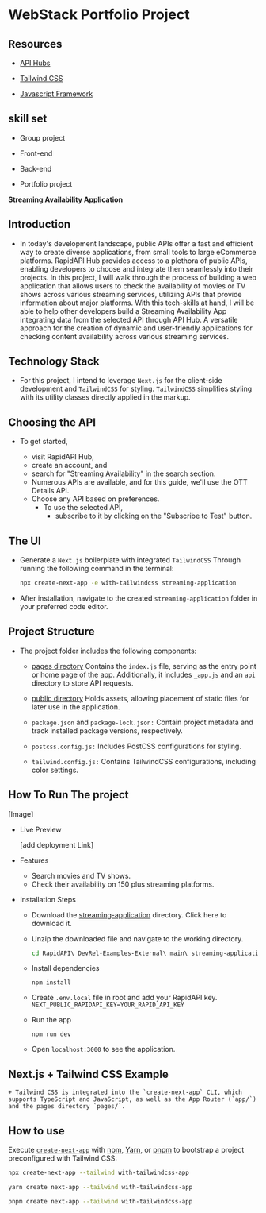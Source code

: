 
# WebStack Portfolio Project

## Resources

+ [API Hubs](https://rapidapi.com/hub)
  
+ [Tailwind CSS](https://tailwindcss.com/docs/installation)
  
+ [Javascript Framework](https://nextjs.org/)

## skill set

+ Group project

+ Front-end

+ Back-end

+ Portfolio project

**Streaming Availability Application**

## Introduction

+ In today's development landscape, public APIs offer a fast and efficient way to create diverse applications,
from small tools to large eCommerce platforms. RapidAPI Hub provides access to a plethora of public APIs,
enabling developers to choose and integrate them seamlessly into their projects. In this project, I will walk
through the process of building a web application that allows users to check the availability of movies or TV
shows across various streaming services, utilizing APIs that provide information about major platforms. With
this tech-skills at hand, I will be able to help other developers build a Streaming Availability App integrating data
from the selected API through API Hub. A versatile approach  for the creation of dynamic and user-friendly
applications for checking content availability across various streaming services.

## Technology Stack

+ For this project, I intend to leverage `Next.js` for the client-side development and `TailwindCSS` for styling.
`TailwindCSS` simplifies styling with its utility classes directly applied in the markup.

## Choosing the API

+ To get started,

  + visit RapidAPI Hub,
  + create an account, and
  + search for "Streaming Availability" in the search section.
  + Numerous APIs are available, and for this guide, we'll use the OTT Details API.
  + Choose any API based on preferences.
    + To use the selected API,
      + subscribe to it by clicking on the "Subscribe to Test" button.

## The UI

+ Generate a `Next.js` boilerplate with integrated `TailwindCSS` Through running the following command in the terminal:

    ```bash
    npx create-next-app -e with-tailwindcss streaming-application
    ```

+ After installation, navigate to the created `streaming-application` folder in your preferred code editor.

## Project Structure

+ The project folder includes the following components:

  + [pages directory](pages) Contains the `index.js` file, serving as the entry point or home page of the app. Additionally,
  it includes `_app.js` and an `api` directory to store API requests.
  
  + [public directory](public) Holds assets, allowing placement of static files for later use in the application.
  
  + `package.json` and `package-lock.json:` Contain project metadata and track installed package versions, respectively.
  
  + `postcss.config.js:` Includes PostCSS configurations for styling.
  
  + `tailwind.config.js:` Contains TailwindCSS configurations, including color settings.

## How To Run The project

[Image]
  
+ Live Preview

    [add deployment Link]

+ Features
  + Search movies and TV shows.
  + Check their availability on 150 plus streaming platforms.

+ Installation Steps
  + Download the [streaming-application](https://github.com/kelvin-thegreat/Webstack_portfolio_project_streaming_availability) directory. Click here to download it.

  + Unzip the downloaded file and navigate to the working directory.

    ```bash
    cd RapidAPI\ DevRel-Examples-External\ main\ streaming-application/
    ```

  + Install dependencies

    ```
    npm install
    ```

  + Create `.env.local` file in root and add your RapidAPI key. `NEXT_PUBLIC_RAPIDAPI_KEY=YOUR_RAPID_API_KEY`
  + Run the app

    ```
    npm run dev
    ```

  + Open `localhost:3000` to see the application.

## Next.js + Tailwind CSS Example

    + Tailwind CSS is integrated into the `create-next-app` CLI, which supports TypeScript and JavaScript, as well as the App Router (`app/`) and the pages directory `pages/`.

## How to use

Execute [`create-next-app`](https://github.com/vercel/next.js/tree/canary/packages/create-next-app) with [npm](https://docs.npmjs.com/cli/init), [Yarn](https://yarnpkg.com/lang/en/docs/cli/create/), or [pnpm](https://pnpm.io) to bootstrap a project preconfigured with Tailwind CSS:

```bash
npx create-next-app --tailwind with-tailwindcss-app
```

```bash
yarn create next-app --tailwind with-tailwindcss-app
```

```bash
pnpm create next-app --tailwind with-tailwindcss-app
```
